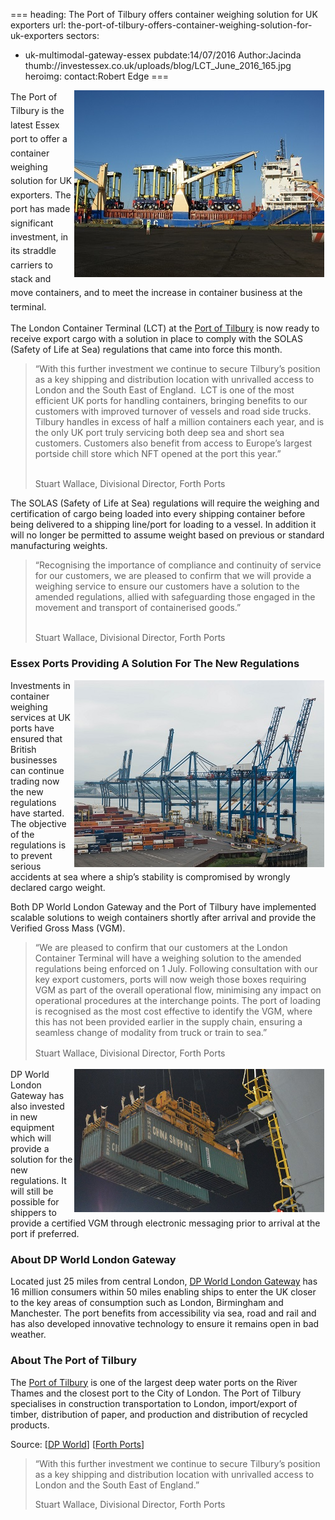 ===
heading: The Port of Tilbury offers container weighing solution for UK exporters
url: the-port-of-tilbury-offers-container-weighing-solution-for-uk-exporters
sectors:
  - uk-multimodal-gateway-essex 
pubdate:14/07/2016
Author:Jacinda
thumb://investessex.co.uk/uploads/blog/LCT_June_2016_165.jpg
heroimg:
contact:Robert Edge
===
<p><span style='line-height: 1.6;'><img alt='Straddle carriers at the Port of Tilbury' src='../uploads/blog/Tilburys_LCT_welcomes_eight_new_straddles_today_400.jpg' style='width: 400px; height: 299px; margin-left: 2px; margin-right: 2px; float: right;'/>The Port of Tilbury is the latest Essex port to offer a container weighing solution for UK exporters. The port has made significant investment, in its straddle carriers to stack and move containers, and to meet the increase in container business at the terminal.</span></p><p>The London Container Terminal (LCT) at the <a href='http://investessex.co.uk/studies/place-studies/port-of-tilbury' target='_blank'>Port of Tilbury</a> is now ready to receive export cargo with a solution in place to comply with the SOLAS (Safety of Life at Sea) regulations that came into force this month.</p><blockquote><p>“With this further investment we continue to secure Tilbury’s position as a key shipping and distribution location with unrivalled access to London and the South East of England.  LCT is one of the most efficient UK ports for handling containers, bringing benefits to our customers with improved turnover of vessels and road side trucks. Tilbury handles in excess of half a million containers each year, and is the only UK port truly servicing both deep sea and short sea customers. Customers also benefit from access to Europe’s largest portside chill store which NFT opened at the port this year.”</p><p><br/>Stuart Wallace, Divisional Director, Forth Ports</p></blockquote><p>The SOLAS (Safety of Life at Sea) regulations will require the weighing and certification of cargo being loaded into every shipping container before being delivered to a shipping line/port for loading to a vessel. In addition it will no longer be permitted to assume weight based on previous or standard manufacturing weights.</p><blockquote><p>“Recognising the importance of compliance and continuity of service for our customers, we are pleased to confirm that we will provide a weighing service to ensure our customers have a solution to the amended regulations, allied with safeguarding those engaged in the movement and transport of containerised goods.”</p><p><br/>Stuart Wallace, Divisional Director, Forth Ports</p></blockquote><h3>Essex Ports Providing A Solution For The New Regulations</h3><p><img alt='Port of Tilbury' src='../uploads/blog/LCT_June_2016_400.jpg' style='width: 400px; height: 299px; margin-left: 2px; margin-right: 2px; float: right;'/>Investments in container weighing services at UK ports have ensured that British businesses can continue trading now the new regulations have started. The objective of the regulations is to prevent serious accidents at sea where a ship’s stability is compromised by wrongly declared cargo weight.</p><p>Both DP World London Gateway and the Port of Tilbury have implemented scalable solutions to weigh containers shortly after arrival and provide the Verified Gross Mass (VGM).</p><blockquote><p>“We are pleased to confirm that our customers at the London Container Terminal will have a weighing solution to the amended regulations being enforced on 1 July. Following consultation with our key export customers, ports will now weigh those boxes requiring VGM as part of the overall operational flow, minimising any impact on operational procedures at the interchange points. The port of loading is recognised as the most cost effective to identify the VGM, where this has not been provided earlier in the supply chain, ensuring a seamless change of modality from truck or train to sea.”</p><p><span style='line-height: 1.6;'>Stuart Wallace, Divisional Director, Forth Ports</span></p></blockquote><p><img alt='DP World London Gateway' src='../uploads/blog/DP_World_containers_700.jpg' style='width: 400px; height: 229px; margin-left: 2px; margin-right: 2px; float: right;'/>DP World London Gateway has also invested in new equipment which will provide a solution for the new regulations. It will still be possible for shippers to provide a certified VGM through electronic messaging prior to arrival at the port if preferred.</p><h3>About DP World London Gateway<span style='font-size: 13px; line-height: 1.2;'> </span></h3><p>Located just 25 miles from central London, <a href='http://investessex.co.uk/studies/place-studies/london-gateway-port' target='_blank'>DP World London Gateway</a> has 16 million consumers within 50 miles enabling ships to enter the UK closer to the key areas of consumption such as London, Birmingham and Manchester. The port benefits from accessibility via sea, road and rail and has also developed innovative technology to ensure it remains open in bad weather.</p><h3>About The Port of Tilbury</h3><p>The <a href='http://investessex.co.uk/studies/place-studies/port-of-tilbury' target='_blank'>Port of Tilbury</a> is one of the largest deep water ports on the River Thames and the closest port to the City of London. The Port of Tilbury specialises in construction transportation to London, import/export of timber, distribution of paper, and production and distribution of recycled products.</p><p>Source: [<a href='http://www.investessex.co.uk/studies/place-studies/london-gateway-port/' target='_blank'>DP World</a>] [<a href='https://sprengthomson.com/london-container-terminal-grangemouth-container-terminal-offer-weighing-solution-exporters/' target='_blank'>Forth Ports</a>]</p><blockquote><p>“With this further investment we continue to secure Tilbury’s position as a key shipping and distribution location with unrivalled access to London and the South East of England.”</p><p>Stuart Wallace, Divisional Director, Forth Ports</p></blockquote>
